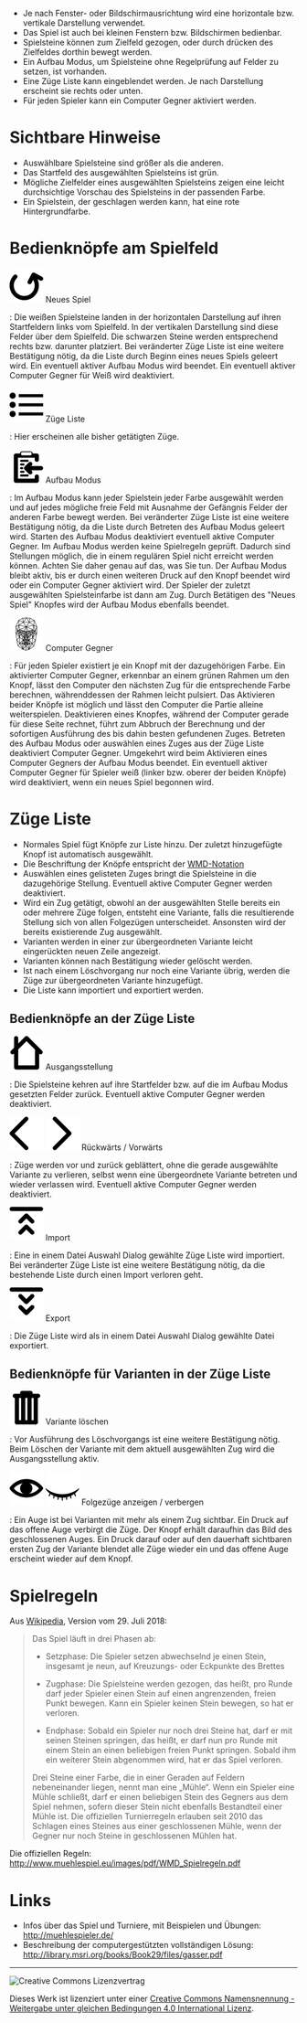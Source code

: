 * Je nach Fenster- oder Bildschirmausrichtung wird eine horizontale bzw. vertikale Darstellung verwendet.
* Das Spiel ist auch bei kleinen Fenstern bzw. Bildschirmen bedienbar.
* Spielsteine können zum Zielfeld gezogen, oder durch drücken des Zielfeldes dorthin bewegt werden.
* Ein Aufbau Modus, um Spielsteine ohne Regelprüfung auf Felder zu setzen, ist vorhanden.
* Eine Züge Liste kann eingeblendet werden. Je nach Darstellung erscheint sie rechts oder unten.
* Für jeden Spieler kann ein Computer Gegner aktiviert werden.


# Sichtbare Hinweise

* Auswählbare Spielsteine sind größer als die anderen.
* Das Startfeld des ausgewählten Spielsteins ist grün.
* Mögliche Zielfelder eines ausgewählten Spielsteins zeigen eine leicht durchsichtige Vorschau des Spielsteins in der passenden Farbe.
* Ein Spielstein, der geschlagen werden kann, hat eine rote Hintergrundfarbe.


# Bedienknöpfe am Spielfeld

![refresh](../data/refresh.svg) Neues Spiel

: Die weißen Spielsteine landen in der horizontalen Darstellung auf ihren
Startfeldern links vom Spielfeld. In der vertikalen Darstellung sind diese
Felder über dem Spielfeld. Die schwarzen Steine werden entsprechend rechts bzw.
darunter platziert. Bei veränderter Züge Liste ist eine weitere Bestätigung
nötig, da die Liste durch Beginn eines neues Spiels geleert wird. Ein eventuell
aktiver Aufbau Modus wird beendet. Ein eventuell aktiver Computer Gegner für
Weiß wird deaktiviert.

![list](../data/list.svg) Züge Liste

: Hier erscheinen alle bisher getätigten Züge.

![setup](../data/setup.svg) Aufbau Modus

: Im Aufbau Modus kann jeder Spielstein jeder Farbe ausgewählt werden und auf
jedes mögliche freie Feld mit Ausnahme der Gefängnis Felder der anderen Farbe
bewegt werden. Bei veränderter Züge Liste ist eine weitere Bestätigung nötig,
da die Liste durch Betreten des Aufbau Modus geleert wird. Starten des Aufbau
Modus deaktiviert eventuell aktive Computer Gegner. Im Aufbau Modus werden
keine Spielregeln geprüft. Dadurch sind Stellungen möglich, die in einem
regulären Spiel nicht erreicht werden können. Achten Sie daher genau auf das,
was Sie tun. Der Aufbau Modus bleibt aktiv, bis er durch einen weiteren Druck
auf den Knopf beendet wird oder ein Computer Gegner aktiviert wird. Der Spieler
der zuletzt ausgewählten Spielsteinfarbe ist dann am Zug. Durch Betätigen des
"Neues Spiel" Knopfes wird der Aufbau Modus ebenfalls beendet.

![engine](../data/engine.svg) Computer Gegner

: Für jeden Spieler existiert je ein Knopf mit der dazugehörigen Farbe. Ein
aktivierter Computer Gegner, erkennbar an einem grünen Rahmen um den Knopf,
lässt den Computer den nächsten Zug für die entsprechende Farbe berechnen,
währenddessen der Rahmen leicht pulsiert. Das Aktivieren beider Knöpfe ist
möglich und lässt den Computer die Partie alleine weiterspielen. Deaktivieren
eines Knopfes, während der Computer gerade für diese Seite rechnet, führt zum
Abbruch der Berechnung und der sofortigen Ausführung des bis dahin besten
gefundenen Zuges. Betreten des Aufbau Modus oder auswählen eines Zuges aus der
Züge Liste deaktiviert Computer Gegner. Umgekehrt wird beim Aktivieren eines
Computer Gegners der Aufbau Modus beendet. Ein eventuell aktiver Computer
Gegner für Spieler weiß (linker bzw. oberer der beiden Knöpfe) wird
deaktiviert, wenn ein neues Spiel begonnen wird.


# Züge Liste

* Normales Spiel fügt Knöpfe zur Liste hinzu. Der zuletzt hinzugefügte Knopf ist automatisch ausgewählt.
* Die Beschriftung der Knöpfe entspricht der [WMD-Notation](http://muehlespieler.de/x_uebungen/index.php?page=begriffe_notation)
* Auswählen eines gelisteten Zuges bringt die Spielsteine in die dazugehörige Stellung. Eventuell aktive Computer Gegner werden deaktiviert.
* Wird ein Zug getätigt, obwohl an der ausgewählten Stelle bereits ein oder mehrere Züge folgen, entsteht eine Variante, falls die resultierende Stellung sich von allen Folgezügen unterscheidet. Ansonsten wird der bereits existierende Zug ausgewählt.
* Varianten werden in einer zur übergeordneten Variante leicht eingerückten neuen Zeile angezeigt.
* Varianten können nach Bestätigung wieder gelöscht werden.
* Ist nach einem Löschvorgang nur noch eine Variante übrig, werden die Züge zur übergeordneten Variante hinzugefügt.
* Die Liste kann importiert und exportiert werden.


## Bedienknöpfe an der Züge Liste

![home](../data/home.svg) Ausgangsstellung

: Die Spielsteine kehren auf ihre Startfelder bzw. auf die im Aufbau Modus
gesetzten Felder zurück. Eventuell aktive Computer Gegner werden deaktiviert.

![back](../data/back.svg) ![forward](../data/forward.svg) Rückwärts / Vorwärts

: Züge werden vor und zurück geblättert, ohne die gerade ausgewählte Variante
zu verlieren, selbst wenn eine übergeordnete Variante betreten und wieder
verlassen wird. Eventuell aktive Computer Gegner werden deaktiviert.

![import](../data/import.svg) Import

: Eine in einem Datei Auswahl Dialog gewählte Züge Liste wird importiert. Bei
veränderter Züge Liste ist eine weitere Bestätigung nötig, da die bestehende
Liste durch einen Import verloren geht.

![export](../data/export.svg) Export

: Die Züge Liste wird als in einem Datei Auswahl Dialog gewählte Datei
exportiert.


## Bedienknöpfe für Varianten in der Züge Liste

![delete](../data/delete.svg) Variante löschen

: Vor Ausführung des Löschvorgangs ist eine weitere Bestätigung nötig. Beim
Löschen der Variante mit dem aktuell ausgewählten Zug wird die Ausgangsstellung
aktiv.

![show](../data/show.svg) ![hide](../data/hide.svg) Folgezüge anzeigen / verbergen

: Ein Auge ist bei Varianten mit mehr als einem Zug sichtbar. Ein Druck auf das
offene Auge verbirgt die Züge. Der Knopf erhält daraufhin das Bild des
geschlossenen Auges. Ein Druck darauf oder auf den dauerhaft sichtbaren ersten
Zug der Variante blendet alle Züge wieder ein und das offene Auge erscheint
wieder auf dem Knopf.


# Spielregeln

Aus [Wikipedia](https://de.wikipedia.org/wiki/M%C3%BChle_(Spiel)#Spielablauf), Version vom 29. Juli 2018:

> Das Spiel läuft in drei Phasen ab:
>
> * Setzphase: Die Spieler setzen abwechselnd je einen Stein, insgesamt je
> neun, auf Kreuzungs- oder Eckpunkte des Brettes
>
> * Zugphase: Die Spielsteine werden gezogen, das heißt, pro Runde darf jeder
> Spieler einen Stein auf einen angrenzenden, freien Punkt bewegen. Kann ein
> Spieler keinen Stein bewegen, so hat er verloren.
>
> * Endphase: Sobald ein Spieler nur noch drei Steine hat, darf er mit seinen
> Steinen springen, das heißt, er darf nun pro Runde mit einem Stein an einen
> beliebigen freien Punkt springen. Sobald ihm ein weiterer Stein abgenommen
> wird, hat er das Spiel verloren.
>
> Drei Steine einer Farbe, die in einer Geraden auf Feldern nebeneinander
> liegen, nennt man eine „Mühle“. Wenn ein Spieler eine Mühle schließt, darf er
> einen beliebigen Stein des Gegners aus dem Spiel nehmen, sofern dieser Stein
> nicht ebenfalls Bestandteil einer Mühle ist. Die offiziellen Turnierregeln
> erlauben seit 2010 das Schlagen eines Steines aus einer geschlossenen Mühle,
> wenn der Gegner nur noch Steine in geschlossenen Mühlen hat.

Die offiziellen Regeln: <http://www.muehlespiel.eu/images/pdf/WMD_Spielregeln.pdf>


# Links

* Infos über das Spiel und Turniere, mit Beispielen und Übungen: <http://muehlespieler.de/>
* Beschreibung der computergestützten vollständigen Lösung: <http://library.msri.org/books/Book29/files/gasser.pdf>

----

![Creative Commons Lizenzvertrag](https://i.creativecommons.org/l/by-sa/4.0/88x31.png)

Dieses Werk ist lizenziert unter einer [Creative Commons Namensnennung - Weitergabe unter gleichen Bedingungen 4.0 International Lizenz](http://creativecommons.org/licenses/by-sa/4.0/).
